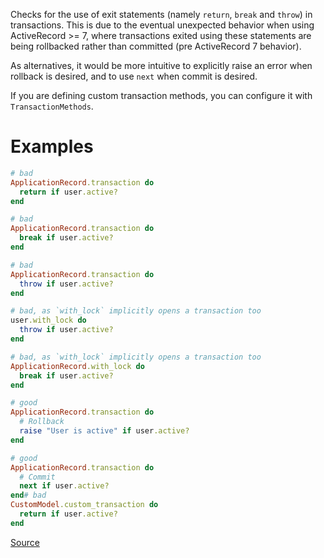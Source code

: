 
Checks for the use of exit statements (namely `return`,
`break` and `throw`) in transactions. This is due to the eventual
unexpected behavior when using ActiveRecord >= 7, where transactions
exited using these statements are being rollbacked rather than
committed (pre ActiveRecord 7 behavior).

As alternatives, it would be more intuitive to explicitly raise an
error when rollback is desired, and to use `next` when commit is
desired.

If you are defining custom transaction methods, you can configure it with `TransactionMethods`.

# Examples

```ruby
# bad
ApplicationRecord.transaction do
  return if user.active?
end

# bad
ApplicationRecord.transaction do
  break if user.active?
end

# bad
ApplicationRecord.transaction do
  throw if user.active?
end

# bad, as `with_lock` implicitly opens a transaction too
user.with_lock do
  throw if user.active?
end

# bad, as `with_lock` implicitly opens a transaction too
ApplicationRecord.with_lock do
  break if user.active?
end

# good
ApplicationRecord.transaction do
  # Rollback
  raise "User is active" if user.active?
end

# good
ApplicationRecord.transaction do
  # Commit
  next if user.active?
end# bad
CustomModel.custom_transaction do
  return if user.active?
end
```

[Source](http://www.rubydoc.info/gems/rubocop/RuboCop/Cop/Rails/TransactionExitStatement)